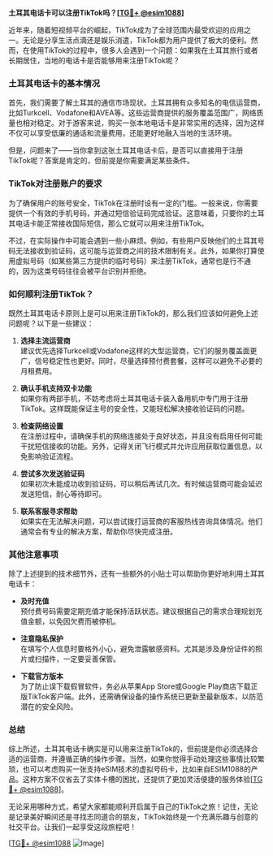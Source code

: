 **土耳其电话卡可以注册TikTok吗？[[TG💪+ @esim1088](https://t.me/s/esim1088)]**

近年来，随着短视频平台的崛起，TikTok成为了全球范围内最受欢迎的应用之一。无论是分享生活点滴还是娱乐消遣，TikTok都为用户提供了极大的便利。然而，在使用TikTok的过程中，很多人会遇到一个问题：如果我在土耳其旅行或者长期居住，当地的电话卡是否能够用来注册TikTok呢？

### 土耳其电话卡的基本情况

首先，我们需要了解土耳其的通信市场现状。土耳其拥有众多知名的电信运营商，比如Turkcell、Vodafone和AVEA等。这些运营商提供的服务覆盖范围广，网络质量也相对稳定。对于游客来说，购买一张本地电话卡是非常实用的选择，因为这样不仅可以享受低廉的通话和流量费用，还能更好地融入当地的生活环境。

但是，问题来了——当你拿到这张土耳其电话卡后，是否可以直接用于注册TikTok呢？答案是肯定的，但前提是你需要满足某些条件。

### TikTok对注册账户的要求

为了确保用户的账号安全，TikTok在注册时设有一定的门槛。一般来说，你需要提供一个有效的手机号码，并通过短信验证码完成验证。这意味着，只要你的土耳其电话卡能正常接收国际短信，那么它就可以用来注册TikTok。

不过，在实际操作中可能会遇到一些小麻烦。例如，有些用户反映他们的土耳其号码无法接收到验证码，这可能与运营商之间的技术限制有关。此外，如果你打算使用虚拟号码（如某些第三方提供的临时号码）来注册TikTok，通常也是行不通的，因为这类号码往往会被平台识别并拒绝。

### 如何顺利注册TikTok？

既然土耳其电话卡原则上是可以用来注册TikTok的，那么我们应该如何避免上述问题呢？以下是一些建议：

1. **选择主流运营商**  
   建议优先选择Turkcell或Vodafone这样的大型运营商，它们的服务覆盖面更广，信号稳定性也更好。同时，尽量选择预付费套餐，这样可以避免不必要的月租费用。

2. **确认手机支持双卡功能**  
   如果你有两部手机，不妨考虑将土耳其电话卡装入备用机中专门用于注册TikTok。这样既能保证主号的安全性，又能轻松解决接收验证码的问题。

3. **检查网络设置**  
   在注册过程中，请确保手机的网络连接处于良好状态，并且没有启用任何可能干扰短信接收的功能。另外，记得关闭飞行模式并允许应用获取位置信息，以免影响验证流程。

4. **尝试多次发送验证码**  
   如果初次未能成功收到验证码，可以稍后再试几次。有时候运营商可能会延迟发送短信，耐心等待即可。

5. **联系客服寻求帮助**  
   如果实在无法解决问题，可以尝试拨打运营商的客服热线咨询具体情况。他们通常会有专业的解决方案，帮助你尽快完成注册。

### 其他注意事项

除了上述提到的技术细节外，还有一些额外的小贴士可以帮助你更好地利用土耳其电话卡：

- **及时充值**  
  预付费号码需要定期充值才能保持活跃状态。建议根据自己的需求合理规划充值金额，以免因欠费而被停机。

- **注意隐私保护**  
  在填写个人信息时要格外小心，避免泄露敏感资料。尤其是涉及身份证件的照片或扫描件，一定要妥善保管。

- **下载官方版本**  
  为了防止误下载假冒软件，务必从苹果App Store或Google Play商店下载正版TikTok客户端。此外，还需确保设备的操作系统已更新至最新版本，以防范潜在的安全风险。

### 总结

综上所述，土耳其电话卡确实是可以用来注册TikTok的，但前提是你必须选择合适的运营商，并遵循正确的操作步骤。当然，如果你觉得手动处理这些事情比较繁琐，也可以考虑购买一张支持eSIM技术的虚拟号码卡，比如来自ESIM1088的产品。这种方案不仅省去了实体卡槽的困扰，还提供了更加灵活便捷的服务体验[[TG💪+ @esim1088](https://t.me/s/esim1088)]。

无论采用哪种方式，希望大家都能顺利开启属于自己的TikTok之旅！记住，无论是记录美好瞬间还是寻找志同道合的朋友，TikTok始终是一个充满乐趣与创意的社交平台。让我们一起享受这段旅程吧！

[[TG💪+ @esim1088](https://t.me/s/esim1088) ![Image](https://i.postimg.cc/4NQfJmqS/Snipaste-2025-05-13-00-14-12.png)]